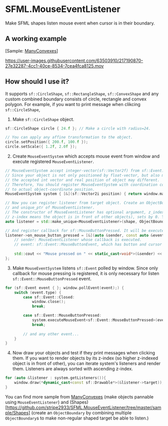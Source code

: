 # SFML.MouseEventListener
Make SFML shapes listen mouse event when cursor is in their boundary.

## A working example
[Sample: [ManyConvexes](https://github.com/stripe2933/SFML.MouseEventListener/tree/master/sample/ManyConvexes)]

https://user-images.githubusercontent.com/63503910/217190870-27e32287-4cc1-40ce-8534-7cea4fca8125.mov

## How should I use it?

It supports `sf::CircleShape`, `sf::RectangleShape`, `sf::ConvexShape` and any custom combined boundary consists of circle, rectangle and convex polygon.
For example, if you want to print message when clikcing `sf::CircleShape`,

1. Make `sf::CircleShape` object.
```c++
sf::CircleShape circle { 24.f }; // Make a circle with radius=24.

// You can apply any affine transformation to the object.
circle.setPosition({ 200.f, 100.f });
circle.setScale({ 1.2f, 2.0f });
```

2. Create `MouseEventSystem` which accepts mouse event from window and execute registered `MouseEventListener`.
```c++
// MouseEventSystem accept integer-vector(sf::Vector2f) from sf::Event.
// Since your object is not only positioned by float-vector, but also may inside your own created sf::View,
// the accepted int vector and real position of object may different.
// Therefore, You should register MouseEventSystem with coordination converter, which converts mouse position
// to actual object-coordinate position.
MouseEventSystem system { [&](sf::Vector2i position) { return window.mapPixelToCoords(position); } };

// Now you can register listener from target object. Create an ObjectBoundary with factory method `createBoundaryFrom`,
// and unique_ptr of MouseEventListener.
// The constructor of MouseEventListener has optional argument, z_index, which indicates the hit-test priority (higher 
// z-index means the object is in front of other objects), sets by 0. You can manually set it as what you want.
auto listener = std::make_unique<MouseEventListener>(shape, ObjectBoundary::createBoundaryFrom(shape));

// And register callback for sf::MouseButtonPressed. It will be executed when press mouse button.
listener->on_mouse_button_pressed = [&](auto &sender, const auto &event){
    // sender: MouseEventListener whose callback is executed.
    // event: sf::Event::MouseButtonEvent, which has button and cursor position.
    
    std::cout << "Mouse pressed on " << static_cast<void*>(&sender) << " at (" << event.x << ", " << event.y << ")\n";
};
```

3. Make `MouseEventSystem` listens `sf::Event` polled by window. Since only callback for mouse pressing is registered,
it is only necessary for listen `sf::Event::MouseButtonPressed` event.

```c++
for (sf::Event event { }; window.pollEvent(event);) {
    switch (event.type) {
        case sf::Event::Closed:
            window.close();
            break;

        case sf::Event::MouseButtonPressed:
            system.executeMouseEvent<sf::Event::MouseButtonPressed>(event.mouseButton);
            break;
        
        // and any other event...
    }
}
```

4. Now draw your objects and test if they print messages when clicking them. If you want to render objects by its z-index (so
higher z-indexed object is in front of other), you can iterate system's listeners and render them. Listeners are always sorted
with ascending z-index.

```c++
for (auto &listener : system.getListeners()){
    window.draw(*dynamic_cast<const sf::Drawable*>(&listener->target));
}
```

You can find more sample from [ManyConvexes](https://github.com/stripe2933/SFML.MouseEventListener/tree/master/sample/ManyConvexes) 
(make objects pannable using `MouseEventListener`) and (Shapes)[https://github.com/stripe2933/SFML.MouseEventListener/tree/master/sample/Shapes]
(create an `ObjectBoundary` by combining multiple `ObjectBoundary`s to make non-regular shaped target be able to listen.)
